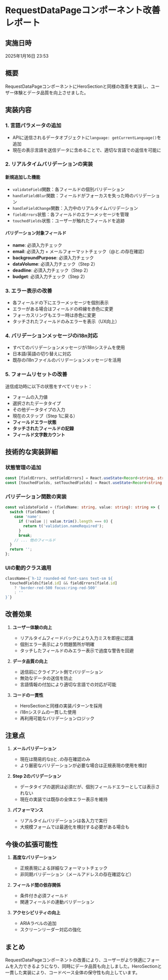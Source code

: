 # RequestDataPageコンポーネント改善レポート

## 実施日時
2025年1月16日 23:53

## 概要
RequestDataPageコンポーネントにHeroSectionと同様の改善を実装し、ユーザー体験とデータ品質を向上させました。

## 実装内容

### 1. 言語パラメータの追加
- APIに送信されるデータオブジェクトに`language: getCurrentLanguage()`を追加
- 現在の表示言語を送信データに含めることで、適切な言語での返信を可能に

### 2. リアルタイムバリデーションの実装

#### 新規追加した機能
- `validateField`関数：各フィールドの個別バリデーション
- `handleFieldBlur`関数：フィールドがフォーカスを失った時のバリデーション
- `handleFieldChange`関数：入力中のリアルタイムバリデーション
- `fieldErrors`状態：各フィールドのエラーメッセージを管理
- `touchedFields`状態：ユーザーが触れたフィールドを追跡

#### バリデーション対象フィールド
- **name**: 必須入力チェック
- **email**: 必須入力 + メールフォーマットチェック（@と.の存在確認）
- **backgroundPurpose**: 必須入力チェック
- **dataVolume**: 必須入力チェック（Step 2）
- **deadline**: 必須入力チェック（Step 2）
- **budget**: 必須入力チェック（Step 2）

### 3. エラー表示の改善
- 各フィールドの下にエラーメッセージを個別表示
- エラーがある場合はフィールドの枠線を赤色に変更
- フォーカスリングもエラー時は赤色に変更
- タッチされたフィールドのみエラーを表示（UX向上）

### 4. バリデーションメッセージのi18n対応
- すべてのバリデーションメッセージがi18nシステムを使用
- 日本語/英語の切り替えに対応
- 既存のi18nファイルのバリデーションメッセージを活用

### 5. フォームリセットの改善
送信成功時に以下の状態をすべてリセット：
- フォームの入力値
- 選択されたデータタイプ
- その他データタイプの入力
- 現在のステップ（Step 1に戻る）
- **フィールドエラー状態**
- **タッチされたフィールドの記録**
- **フィールド文字数カウント**

## 技術的な実装詳細

### 状態管理の追加
```typescript
const [fieldErrors, setFieldErrors] = React.useState<Record<string, string>>({});
const [touchedFields, setTouchedFields] = React.useState<Record<string, boolean>>({});
```

### バリデーション関数の実装
```typescript
const validateField = (fieldName: string, value: string): string => {
  switch (fieldName) {
    case 'name':
      if (!value || value.trim().length === 0) {
        return t('validation.nameRequired');
      }
      break;
    // ... 他のフィールド
  }
  return '';
};
```

### UIの動的クラス適用
```typescript
className={`h-12 rounded-md font-sans text-sm ${
  touchedFields[field.id] && fieldErrors[field.id]
    ? 'border-red-500 focus:ring-red-500'
    : ''
}`}
```

## 改善効果

1. **ユーザー体験の向上**
   - リアルタイムフィードバックにより入力ミスを即座に認識
   - 個別エラー表示により問題箇所が明確
   - タッチしたフィールドのみエラー表示で過度な警告を回避

2. **データ品質の向上**
   - 送信前にクライアント側でバリデーション
   - 無効なデータの送信を防止
   - 言語情報の付加により適切な言語での対応が可能

3. **コードの一貫性**
   - HeroSectionと同様の実装パターンを採用
   - i18nシステムの一貫した使用
   - 再利用可能なバリデーションロジック

## 注意点

1. **メールバリデーション**
   - 現在は簡易的な`@`と`.`の存在確認のみ
   - より厳密なバリデーションが必要な場合は正規表現の使用を検討

2. **Step 2のバリデーション**
   - データタイプの選択は必須だが、個別フィールドエラーとしては表示されない
   - 現在の実装では既存の全体エラー表示を維持

3. **パフォーマンス**
   - リアルタイムバリデーションは各入力で実行
   - 大規模フォームでは最適化を検討する必要がある場合も

## 今後の拡張可能性

1. **高度なバリデーション**
   - 正規表現による詳細なフォーマットチェック
   - 非同期バリデーション（メールアドレスの存在確認など）

2. **フィールド間の依存関係**
   - 条件付き必須フィールド
   - 関連フィールドの連動バリデーション

3. **アクセシビリティの向上**
   - ARIAラベルの追加
   - スクリーンリーダー対応の強化

## まとめ
RequestDataPageコンポーネントの改善により、ユーザーがより快適にフォームを入力できるようになり、同時にデータ品質も向上しました。HeroSectionと一貫した実装により、コードベース全体の保守性も向上しています。